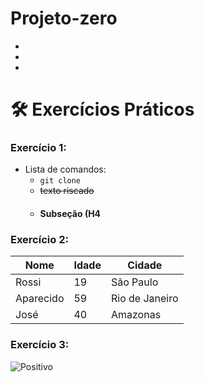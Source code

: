 # Projeto-zero
-
-
-
# 🛠 Exercícios Práticos

### Exercício 1:

- Lista de comandos:
  - `git clone`
  - ~~texto riscado~~
  - #### Subseção (H4


### Exercício 2:
| Nome      | Idade | Cidade      |
|-----------|------|-------------|
| Rossi      | 19   | São Paulo   |
| Aparecido     | 59   | Rio de Janeiro |
| José      | 40   | Amazonas|


### Exercício 3:

![Positivo](https://stock.adobe.com/br/search?k=%22simbolo+positivo%22&asset_id=28837274)
